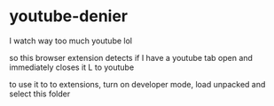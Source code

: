 # youtube-denier
I watch way too much youtube lol

so this browser extension detects if I have a youtube tab open and immediately closes it
L to youtube

to use it to to extensions, turn on developer mode, load unpacked and select this folder